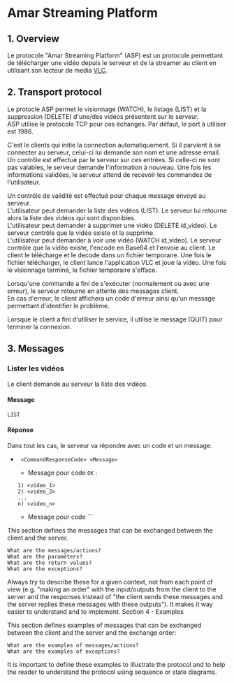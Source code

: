 # Amar Streaming Platform

## 1. Overview  
Le protocole "Amar Streaming Platform" (ASP) est un protocole permettant de télécharger une vidéo depuis le serveur et 
de la streamer au client en utilisant son lecteur de media [VLC](https://www.videolan.org/vlc/index.fr.html).


## 2. Transport protocol 
Le protocle ASP permet le visionnage (WATCH), le listage (LIST) et la suppression (DELETE) d'une/des vidéos présentent 
sur le serveur.  
ASP utilise le protocole TCP pour ces échanges. Par défaut, le port à utiliser est 1986.  

C'est le clients qui initie la connection automatiquement. Si il parvient à se connecter au serveur, celui-ci lui 
demande son nom et une adresse email. Un contrôle est effectué par le serveur sur ces entrées. Si celle-ci ne sont pas 
valables, le serveur demande l'information à nouveau. Une fois les informations validées, le serveur attend de recevoir 
les commandes de l'utilisateur.

Un contrôle de validité est effectué pour chaque message envoyé au serveur.  
L'utilisateur peut demander la liste des vidéos (LIST). Le serveur lui retourne alors la liste des vidéos qui sont 
disponibles.   
L'utilisateur peut demander à supprimer une vidéo (DELETE id_video). Le serveur contrôle que la vidéo existe et la 
supprime.  
L'utilisateur peut demander à voir une vidéo (WATCH id_video). Le serveur contrôle que la vidéo existe, l'encode en 
Base64 et l'envoie au client. Le client le télécharge et le decode dans un fichier temporaire. Une fois le fichier 
télécharger, le client lance l'application VLC et joue la vidéo. Une fois le visionnage terminé, le fichier temporaire 
s'efface.  

Lorsqu'une commande a fini de s'exécuter (normalement ou avec une erreur), le serveur retourne en attente des messages 
client.  
En cas d'erreur, le client affichera un code d'erreur ainsi qu'un message permettant d'identifier le problème.  

Lorsque le client a fini d'utiliser le service, il utilise le message (QUIT) pour terminer la connexion.

## 3. Messages

### Lister les vidéos

Le client demande au serveur la liste des vidéos.
  
#### Message

```text
LIST
```  

#### Réponse  

Dans tout les cas, le serveur va répondre avec un code et un message.

- ``` <CommandResponseCode> <Message>```

    - Message pour code ```OK``` : 
  ```text
  1) <video_1>
  2) <video_2>
  ...
  n) <video_n>
  ```
    - Message pour code ``` 

This section defines the messages that can be exchanged between the client and the server.

    What are the messages/actions?
    What are the parameters?
    What are the return values?
    What are the exceptions?

Always try to describe these for a given context, not from each point of view (e.g. "making an order" with the input/outputs from the client to the server and the responses instead of "the client sends these messages and the server replies these messages with these outputs"). It makes it way easier to understand and to implement.
Section 4 - Examples

This section defines examples of messages that can be exchanged between the client and the server and the exchange order:

    What are the examples of messages/actions?
    What are the examples of exceptions?

It is important to define these examples to illustrate the protocol and to help the reader to understand the protocol using sequence or state diagrams.